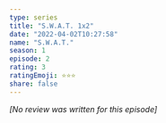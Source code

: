 ```yaml
---
type: series
title: "S.W.A.T. 1x2"
date: "2022-04-02T10:27:58"
name: "S.W.A.T."
season: 1
episode: 2
rating: 3
ratingEmoji: ⭐️⭐️⭐️
share: false
---
```


*[No review was written for this episode]*
